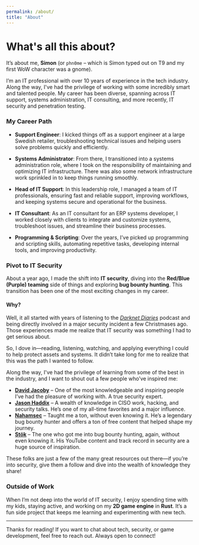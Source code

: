 ```yaml
---
permalink: /about/
title: "About"
---
```

# What's all this about?

It’s about me, **Simon** (or ```phn0me``` – which is Simon typed out on T9 and my first WoW character was a gnome).

I’m an IT professional with over 10 years of experience in the tech industry. Along the way, I've had the privilege of working with some incredibly smart and talented people. My career has been diverse, spanning across IT support, systems administration, IT consulting, and more recently, IT security and penetration testing.

### My Career Path

- **Support Engineer**: I kicked things off as a support engineer at a large Swedish retailer, troubleshooting technical issues and helping users solve problems quickly and efficiently.

- **Systems Administrator**: From there, I transitioned into a systems administration role, where I took on the responsibility of maintaining and optimizing IT infrastructure. There was also some network infrastructure work sprinkled in to keep things running smoothly.

- **Head of IT Support**: In this leadership role, I managed a team of IT professionals, ensuring fast and reliable support, improving workflows, and keeping systems secure and operational for the business.

- **IT Consultant**: As an IT consultant for an ERP systems developer, I worked closely with clients to integrate and customize systems, troubleshoot issues, and streamline their business processes.

- **Programming & Scripting**: Over the years, I’ve picked up programming and scripting skills, automating repetitive tasks, developing internal tools, and improving productivity.

### Pivot to IT Security

About a year ago, I made the shift into **IT security**, diving into the **Red/Blue (Purple) teaming** side of things and exploring **bug bounty hunting**. This transition has been one of the most exciting changes in my career.

#### Why?

Well, it all started with years of listening to the *[Darknet Diaries](https://darknetdiaries.com)* podcast and being directly involved in a major security incident a few Christmases ago. Those experiences made me realize that IT security was something I had to get serious about.

So, I dove in—reading, listening, watching, and applying everything I could to help protect assets and systems. It didn’t take long for me to realize that this was the path I wanted to follow.

Along the way, I've had the privilege of learning from some of the best in the industry, and I want to shout out a few people who’ve inspired me:

- **[David Jacoby](https://x.com/JacobyDavid)** – One of the most knowledgeable and inspiring people I’ve had the pleasure of working with. A true security expert.
- **[Jason Haddix](https://x.com/Jhaddix)** – A wealth of knowledge in CISO work, hacking, and security talks. He’s one of my all-time favorites and a major influence.
- **[Nahamsec](https://x.com/NahamSec)** – Taught me a ton, without even knowing it. He’s a legendary bug bounty hunter and offers a ton of free content that helped shape my journey.
- **[Stök](https://x.com/stokfredrik)** – The one who got me into bug bounty hunting, again, without even knowing it. His YouTube content and track record in security are a huge source of inspiration.

These folks are just a few of the many great resources out there—if you’re into security, give them a follow and dive into the wealth of knowledge they share!

### Outside of Work

When I’m not deep into the world of IT security, I enjoy spending time with my kids, staying active, and working on my **2D game engine** in **Rust**. It’s a fun side project that keeps me learning and experimenting with new tech.

---

Thanks for reading! If you want to chat about tech, security, or game development, feel free to reach out. Always open to connect!
